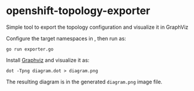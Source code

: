 # openshift-topology-exporter
Simple tool to export the topology configuration and visualize it in GraphViz

Configure the target namespaces in [](./config.yaml), then run as:

```shell
go run exporter.go
```

Install [Graphviz](https://graphviz.org/) and visualize it as:
```shell
dot -Tpng diagram.dot > diagram.png
```

The resulting diagram is in the generated `diagram.png` image file.
